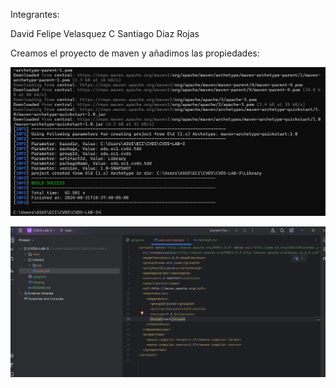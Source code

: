Integrantes:

David Felipe Velasquez C
Santiago Diaz Rojas

Creamos el proyecto de maven y añadimos las propiedades:

![img.png](img.png)

![img_1.png](img_1.png)

